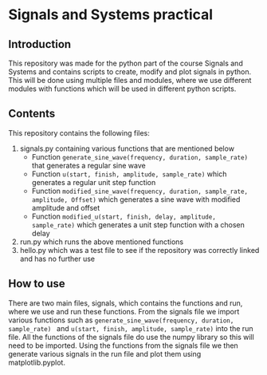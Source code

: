 # Signals and Systems practical
## Introduction
This repository was made for the python part of the course Signals and Systems and 
contains scripts to create, modify and plot signals in python.
This will be done using multiple files and modules, where we use different 
modules with functions which will be used in different python scripts.

## Contents
This repository contains the following files:
1. signals.py containing various functions that are mentioned below
    - Function ```generate_sine_wave(frequency, duration, sample_rate) ``` that generates a regular sine wave
    - Function ```u(start, finish, amplitude, sample_rate)``` which generates a regular unit step function
    - Function ```modified_sine_wave(frequency, duration, sample_rate, amplitude, Offset)``` which generates a sine wave with modified amplitude and offset
    - Function ```modified_u(start, finish, delay, amplitude, sample_rate)``` which generates a unit step function with a chosen delay
2. run.py which runs the above mentioned functions
3. hello.py which was a test file to see if the repository was correctly linked and has no further use


## How to use
There are two main files, signals, which contains the functions and run, where 
we use and run these functions. From the signals file we import various functions
such as ```generate_sine_wave(frequency, duration, sample_rate) ``` and ```u(start, finish, amplitude, sample_rate)```
into the run file. All the functions of the signals file do use the numpy library so this will need to be imported. 
Using the functions from the signals file we then generate various signals in the run file and plot them using matplotlib.pyplot.